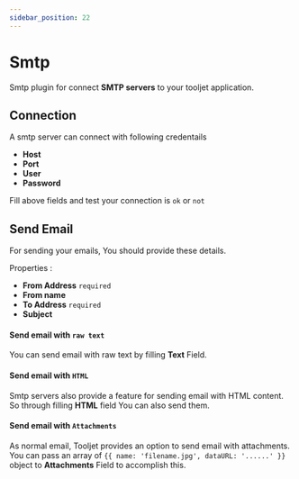 ```yaml
---
sidebar_position: 22
---
```



# Smtp

Smtp plugin for connect **SMTP servers** to your tooljet application.

## Connection

A smtp server can connect with following credentails
- **Host**
- **Port**
- **User**
- **Password**

Fill above fields and test your connection is `ok` or `not`

## Send Email

For sending your emails, You should provide these details.

  Properties :
  - **From Address** `required`
  - **From name** 
  - **To Address** `required`
  - **Subject**

#### Send email with `raw text`
You can send email with raw text by filling **Text** Field.

#### Send email with `HTML`
Smtp servers also provide a feature for sending email with HTML content. So through filling **HTML** field You can also send them.

#### Send email with `Attachments`
As normal email, Tooljet provides an option to send email with attachments. You can pass an array of `{{ name: 'filename.jpg', dataURL: '......' }}` object to **Attachments** Field to accomplish this.
